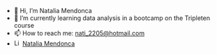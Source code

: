 - 👋 Hi, I’m Natalia Mendonca
- 🌱 I’m currently learning data analysis in a bootcamp on the Tripleten course
- 📫 How to reach me: nati_2205@hotmail.com
- <img src="https://upload.wikimedia.org/wikipedia/commons/c/ca/LinkedIn_logo_initials.png" alt="LinkedIn" width="15"/> [Natalia Mendonca](www.linkedin.com/in/natalia-mendonca-a5297a2a5)



<!---
nati-moreira/nati-moreira is a ✨ special ✨ repository because its `README.md` (this file) appears on your GitHub profile.
You can click the Preview link to take a look at your changes.
--->
